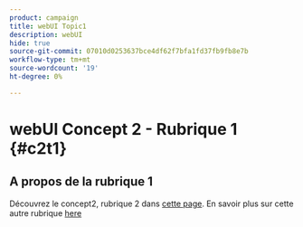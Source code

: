 ```yaml
---
product: campaign
title: webUI Topic1
description: webUI
hide: true
source-git-commit: 07010d0253637bce4df62f7bfa1fd37fb9fb8e7b
workflow-type: tm+mt
source-wordcount: '19'
ht-degree: 0%

---
```


# webUI Concept 2 - Rubrique 1 {#c2t1}

## A propos de la rubrique 1

Découvrez le concept2, rubrique 2 dans [cette page](topic2.md).
En savoir plus sur cette autre rubrique [here](../../automation/workflow/about-workflows.md)